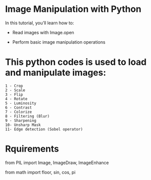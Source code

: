 # Image Manipulation with Python

In this tutorial, you’ll learn how to:

  - Read images with Image.open
  
  - Perform basic image manipulation operations

# This python codes is used to load and manipulate images:
  
    1 - Crop
    2 - Scale
    3 - Flip
    4 - Rotate
    5 - Luminosity
    6 - Contrast
    7 - Colorize
    8 - Filtering (Blur)
    9 - Sharpening
    10- Unsharp Mask
    11- Edge detection (Sobel operator)
    
 
# Rquirements

  from PIL import Image, ImageDraw, ImageEnhance

  from math import floor, sin, cos, pi
